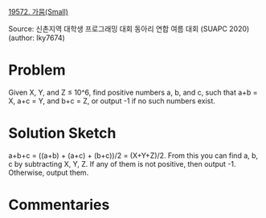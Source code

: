 [19572. 가뭄(Small)](https://www.acmicpc.net/problem/19572)

Source: 신촌지역 대학생 프로그래밍 대회 동아리 연합 여름 대회 (SUAPC 2020)
(author: lky7674)


# Problem

Given X, Y, and Z ≤ 10^6, find positive numbers a, b, and c, such that a+b = X, a+c = Y, and b+c = Z, or output -1 if no such numbers exist.

# Solution Sketch

a+b+c = ((a+b) + (a+c) + (b+c))/2 = (X+Y+Z)/2. From this you can find a, b, c by subtracting X, Y, Z. If any of them is not positive, then output -1. Otherwise, output them.

# Commentaries
